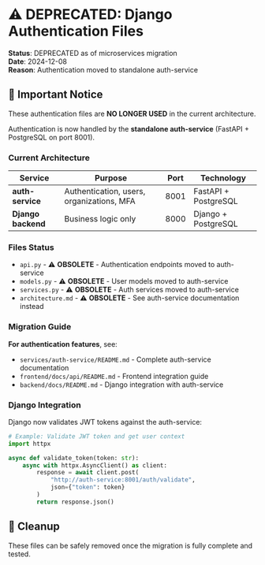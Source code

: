 # ⚠️ DEPRECATED: Django Authentication Files

**Status**: DEPRECATED as of microservices migration  
**Date**: 2024-12-08  
**Reason**: Authentication moved to standalone auth-service

## 🚨 Important Notice

These authentication files are **NO LONGER USED** in the current architecture. 

Authentication is now handled by the **standalone auth-service** (FastAPI + PostgreSQL on port 8001).

### Current Architecture

| Service | Purpose | Port | Technology |
|---------|---------|------|------------|
| **auth-service** | Authentication, users, organizations, MFA | 8001 | FastAPI + PostgreSQL |
| **Django backend** | Business logic only | 8000 | Django + PostgreSQL |

### Files Status

- `api.py` - ⚠️ **OBSOLETE** - Authentication endpoints moved to auth-service
- `models.py` - ⚠️ **OBSOLETE** - User models moved to auth-service
- `services.py` - ⚠️ **OBSOLETE** - Auth services moved to auth-service
- `architecture.md` - ⚠️ **OBSOLETE** - See auth-service documentation instead

### Migration Guide

**For authentication features**, see:
- `services/auth-service/README.md` - Complete auth-service documentation
- `frontend/docs/api/README.md` - Frontend integration guide
- `backend/docs/README.md` - Django integration with auth-service

### Django Integration

Django now validates JWT tokens against the auth-service:

```python
# Example: Validate JWT token and get user context
import httpx

async def validate_token(token: str):
    async with httpx.AsyncClient() as client:
        response = await client.post(
            "http://auth-service:8001/auth/validate",
            json={"token": token}
        )
        return response.json()
```

## 🧹 Cleanup

These files can be safely removed once the migration is fully complete and tested.